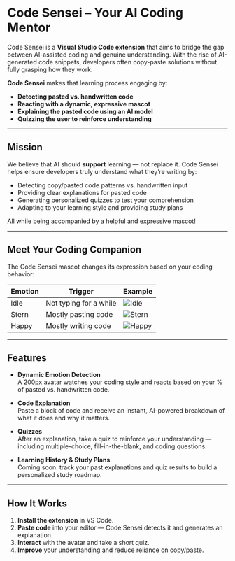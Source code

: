 # Code Sensei – Your AI Coding Mentor

Code Sensei is a **Visual Studio Code extension** that aims to bridge the gap between AI-assisted coding and genuine understanding. With the rise of AI-generated code snippets, developers often copy-paste solutions without fully grasping how they work.

**Code Sensei** makes that learning process engaging by:

-  **Detecting pasted vs. handwritten code**
-  **Reacting with a dynamic, expressive mascot**
-  **Explaining the pasted code using an AI model**
-  **Quizzing the user to reinforce understanding**

---

## Mission

We believe that AI should **support** learning — not replace it. Code Sensei helps ensure developers truly understand what they’re writing by:

- Detecting copy/pasted code patterns vs. handwritten input
- Providing clear explanations for pasted code
- Generating personalized quizzes to test your comprehension
- Adapting to your learning style and providing study plans

All while being accompanied by a helpful and expressive mascot!

---

## Meet Your Coding Companion

The Code Sensei mascot changes its expression based on your coding behavior:

| Emotion | Trigger | Example |
|--------|---------|---------|
|  Idle | Not typing for a while | ![Idle](./media/screenshots/focus.png) |
|  Stern | Mostly pasting code | ![Stern](./media/screenshots/mad.png) |
|  Happy | Mostly writing code | ![Happy](./media/screenshots/happy.png) |

---

## Features

- **Dynamic Emotion Detection**  
  A 200px avatar watches your coding style and reacts based on your % of pasted vs. handwritten code.

- **Code Explanation**  
  Paste a block of code and receive an instant, AI-powered breakdown of what it does and why it matters.

- **Quizzes**  
  After an explanation, take a quiz to reinforce your understanding — including multiple-choice, fill-in-the-blank, and coding questions.

- **Learning History & Study Plans**  
  Coming soon: track your past explanations and quiz results to build a personalized study roadmap.

---

## How It Works

1. **Install the extension** in VS Code.
2. **Paste code** into your editor — Code Sensei detects it and generates an explanation.
3. **Interact** with the avatar and take a short quiz.
4. **Improve** your understanding and reduce reliance on copy/paste.
